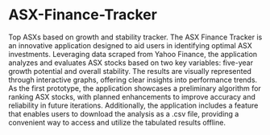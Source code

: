 # ASX-Finance-Tracker
Top ASXs based on growth and stability tracker.
The ASX Finance Tracker is an innovative application designed to aid users in identifying optimal ASX investments. Leveraging data scraped from Yahoo Finance, the application analyzes and evaluates ASX stocks based on two key variables: five-year growth potential and overall stability. The results are visually represented through interactive graphs, offering clear insights into performance trends. As the first prototype, the application showcases a preliminary algorithm for ranking ASX stocks, with planned enhancements to improve accuracy and reliability in future iterations. Additionally, the application includes a feature that enables users to download the analysis as a .csv file, providing a convenient way to access and utilize the tabulated results offline.
